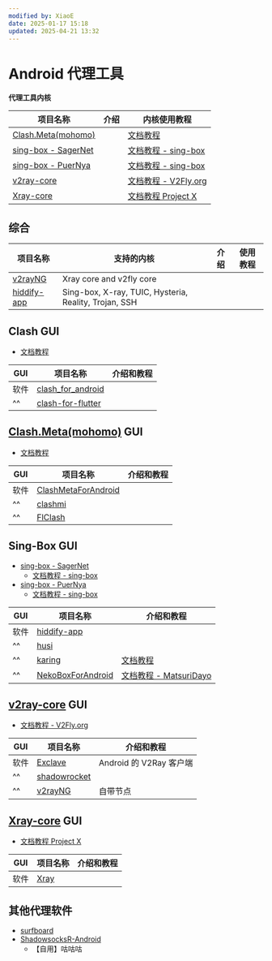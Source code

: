```yaml
---
modified by: XiaoE
date: 2025-01-17 15:18
updated: 2025-04-21 13:32
---
```

# Android 代理工具

**代理工具内核**

| 项目名称                                                        | 介绍  | 内核使用教程                                            |
| ----------------------------------------------------------- | --- | ------------------------------------------------- |
| [Clash.Meta(mohomo)](https://wiki.metacubex.one/)           |     | [文档教程](https://wiki.metacubex.one/)               |
| [sing-box - SagerNet](https://github.com/SagerNet/sing-box) |     | [文档教程 - sing-box](https://sing-box.sagernet.org/) |
| [sing-box - PuerNya](https://github.com/PuerNya/sing-box)   |     | [文档教程 - sing-box](https://sing-box.sagernet.org/) |
| [v2ray-core](https://github.com/v2fly/v2ray-core)           |     | [文档教程 - V2Fly.org](https://www.v2fly.org/)        |
| [Xray-core](https://github.com/XTLS/Xray-core)              |     | [文档教程 Project X](https://xtls.github.io/)         |

## 综合
| 项目名称                                                  | 支持的内核                                                 | 介绍  | 使用教程 |
| ----------------------------------------------------- | ----------------------------------------------------- | --- | ---- |
| [v2rayNG](https://github.com/2dust/v2rayNG)           | Xray core and v2fly core                              |     |      |
| [hiddify-app](https://github.com/hiddify/hiddify-app) | Sing-box, X-ray, TUIC, Hysteria, Reality, Trojan, SSH |     |      |

## Clash GUI
- [文档教程](https://clash.wiki/)

| GUI | 项目名称                                                                | 介绍和教程 |
| --- | ------------------------------------------------------------------- | ----- |
| 软件  | [clash_for_android](https://github.com/clashbk/clash_for_android)   |       |
| ^^  | [clash-for-flutter](https://github.com/mapleafgo/clash-for-flutter) |       |


## [Clash.Meta(mohomo)](https://wiki.metacubex.one/) GUI
- [文档教程](https://wiki.metacubex.one/)

| GUI | 项目名称                                                                    | 介绍和教程 |
| --- | ----------------------------------------------------------------------- | ----- |
| 软件  | [ClashMetaForAndroid](https://github.com/MetaCubeX/ClashMetaForAndroid) |       |
| ^^  | [clashmi](https://github.com/KaringX/clashmi)                           |       |
| ^^  | [FlClash](https://github.com/chen08209/FlClash)                         |       |

## Sing-Box GUI
- [sing-box - SagerNet](https://github.com/SagerNet/sing-box)
	- [文档教程 - sing-box](https://sing-box.sagernet.org/)
- [sing-box - PuerNya](https://github.com/PuerNya/sing-box)
	- [文档教程 - sing-box](https://sing-box.sagernet.org/)

| GUI | 项目名称                                                                  | 介绍和教程                                                |
| --- | --------------------------------------------------------------------- | ---------------------------------------------------- |
| 软件  | [hiddify-app](https://github.com/hiddify/hiddify-app)                 |                                                      |
| ^^  | [husi](https://github.com/xchacha20-poly1305/husi)                    |                                                      |
| ^^  | [karing](https://github.com/KaringX/karing)                           | [文档教程](https://karing.app/)                          |
| ^^  | [NekoBoxForAndroid](https://github.com/MatsuriDayo/NekoBoxForAndroid) | [文档教程 - MatsuriDayo](https://matsuridayo.github.io/) |

## [v2ray-core](https://github.com/v2fly/v2ray-core) GUI
- [文档教程 - V2Fly.org](https://www.v2fly.org/)

| GUI | 项目名称                                              | 介绍和教程               |
| --- | ------------------------------------------------- | ------------------- |
| 软件  | [Exclave](https://github.com/dyhkwong/Exclave)    | Android 的 V2Ray 客户端 |
| ^^  | [shadowrocket](https://shadowrocket.v2cross.com/) |                     |
| ^^  | [v2rayNG](https://github.com/2dust/v2rayNG)       | 自带节点                |

## [Xray-core](https://github.com/XTLS/Xray-core) GUI
- [文档教程 Project X](https://xtls.github.io/)

| GUI | 项目名称                                       | 介绍和教程 |
| --- | ------------------------------------------ | ----- |
| 软件  | [Xray](https://github.com/SaeedDev94/Xray) |       |

## 其他代理软件
- [surfboard](https://github.com/getsurfboard/surfboard)
- [ShadowsocksR-Android](https://github.com/HMBSbige/ShadowsocksR-Android)
	- 【自用】咕咕咕